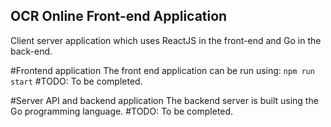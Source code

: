 ## OCR Online Front-end Application

Client server application which uses ReactJS in the front-end and
Go in the back-end.

#Frontend application
The front end application can be run using: `npm run start`
#TODO: To be completed.

#Server API and backend application
The backend server is built using the Go programming language.
#TODO: To be completed.

